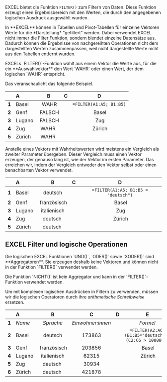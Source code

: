 EXCEL bietet die Funktion `FILTER()` zum Filtern von Daten. Diese Funktion erzeugt einen Ergebnisbereich mit den Werten, die durch den angegebenen logischen Ausdruck ausgewählt wurden. 

<p class="alert alert-danger" markdown="1">
In **EXCEL** können in Tabellen und Pivot-Tabellen für einzelne Vektoren Werte für die *Darstellung* "gefiltert" werden. Dabei verwendet EXCEL nicht immer die Filter Funktion, sondern blendet einzelne Datensätze aus. Dadurch können die Ergebnisse von nachgereihten Operationen nicht dem dargestellten Werten zusammenpassen, weil nicht dargestellte Werte nicht aus den Tabellen entfernt wurden.
</p>

<p class="alert alert-primary" markdown="1">
EXCELs `FILTER()`-Funktion wählt aus einem Vektor die Werte aus, für die ein **Auswahlvektor** den Wert `WAHR` oder einen Wert, der dem logischen `WAHR` entspricht. 
</p>

Das veranschaulicht das folgende Beispiel.

| | A | B | C | D |
| :---: | :---| :---: |  :---: | :---: | 
| **1** | Basel | WAHR | | `=FILTER(A1:A5; B1:B5)` | 
| **2** | Genf | FALSCH | | Basel | 
| **3** | Lugano | FALSCH | | Zug | 
| **4** | Zug | WAHR | | Zürich | 
| **5** | Zürich | WAHR | | | 

Anstelle eines Vektors mit Wahrheitswerten wird meistens ein Vergleich als zweiter Parameter übergeben. Dieser Vergleich muss einen Vektor erzeugen, der genauso lang ist, wie der Vektor im ersten Parameter. Das erreichen wir, indem der Vergleich entweder den Vektor selbst oder einen benachbarten Vektor verwendet.

| | A | B | C | D |
| :---: | :---| :---: |  :---: | :---: |
| **1** | Basel | deutsch | | `=FILTER(A1:A5; B1:B5 = "deutsch")` | 
| **2** | Genf | französisch | | Basel | 
| **3** | Lugano | italienisch | | Zug | 
| **4** | Zug | deutsch | | Zürich | 
| **5** | Zürich | deutsch | | | 


## EXCEL Filter und logische Operationen

<p class="alert alert-warning" markdown="1">
Die logischen EXCEL Funktionen `UND()`, `ODER()` sowie `XODER()` sind **Aggregatoren**. Sie erzeugen deshalb keine Vektoren und können nicht in der Funktion `FILTER()` verwendet werden.
</p>

<p class="alert alert-success" markdown="1">
Die Funktion `NICHT()` ist kein Aggregator und kann in der `FILTER()`-Funktion verwendet werden.
</p>

Um mit komplexen logischen Ausdrücken in Filtern zu verwenden, müssen wir die logischen Operatoren durch ihre *arithmetische Schreibweise* ersetzen.

| | A | B | C | D | E |
| :---: | :---| :---: |  :---: | :---: | :---: |
| **1** | *Name* | *Sprache* | *Einwohner:innen* | | *Formel* |
| **2** | Basel | deutsch | 173863| | `=FILTER(A2:A6;(B1:B5="deutsch")*(C2:C6 > 100000))` | 
| **3** | Genf | französisch | 203856 | | Basel | 
| **4** | Lugano | italienisch | 62315 | | Zürich | 
| **5** | Zug | deutsch | 30934 | | | 
| **6** | Zürich | deutsch | 421878 | | | 
